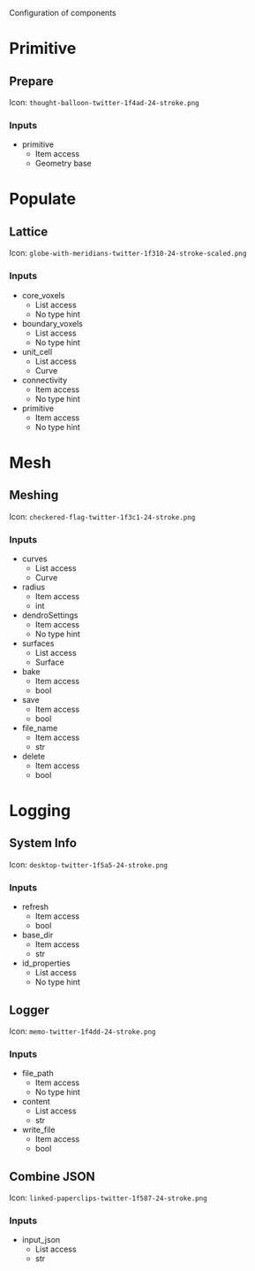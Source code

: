 Configuration of components

# Primitive

## Prepare

Icon: `thought-balloon-twitter-1f4ad-24-stroke.png`

### Inputs

- primitive
    - Item access
    - Geometry base

# Populate

## Lattice

Icon: `globe-with-meridians-twitter-1f310-24-stroke-scaled.png`

### Inputs

- core_voxels
    - List access
    - No type hint
- boundary_voxels
    - List access
    - No type hint
- unit_cell
    - List access
    - Curve
- connectivity
    - Item access
    - No type hint
- primitive
    - Item access
    - No type hint

# Mesh

## Meshing

Icon: `checkered-flag-twitter-1f3c1-24-stroke.png`

### Inputs

- curves
    - List access
    - Curve
- radius
    - Item access
    - int
- dendroSettings
    - Item access
    - No type hint
- surfaces
    - List access
    - Surface
- bake
    - Item access
    - bool
- save
    - Item access
    - bool
- file_name
    - Item access
    - str
- delete
    - Item access
    - bool

# Logging

## System Info

Icon: `desktop-twitter-1f5a5-24-stroke.png`

### Inputs

- refresh
    - Item access
    - bool
- base_dir
    - Item access
    - str
- id_properties
    - List access
    - No type hint

## Logger

Icon: `memo-twitter-1f4dd-24-stroke.png`

### Inputs

- file_path
    - Item access
    - No type hint
- content
    - List access
    - str
- write_file
    - Item access
    - bool

## Combine JSON

Icon: `linked-paperclips-twitter-1f587-24-stroke.png`

### Inputs

- input_json
    - List access
    - str